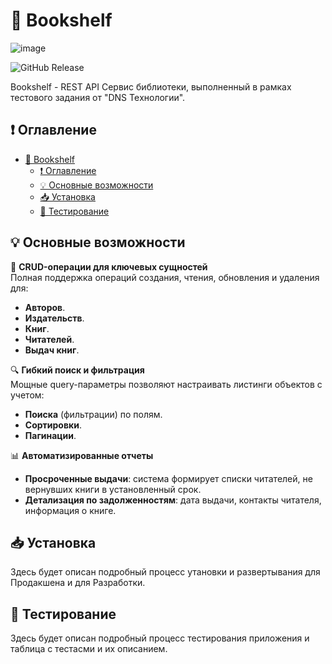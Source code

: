 # 📖 Bookshelf

![image](https://github.com/user-attachments/assets/9a382384-4062-48fc-877b-8d158d2cff28)

![GitHub Release](https://img.shields.io/github/v/release/Oidaho/bookshelf)

Bookshelf - REST API Сервис библиотеки, выполненный в рамках тестового задания от "DNS Teхнологии".

## ❗ Оглавление

- [🚨 Bookshelf](#-bookshelf)
  - [❗ Оглавление](#-оглавление)
  - [💡 Основные возможности](#-основные-возможности)
  - [📥 Установка](#-установка)
  - [🔬 Тестирование](#-тестирование)

## 💡 Основные возможности

🔧 **CRUD-операции для ключевых сущностей**  
Полная поддержка операций создания, чтения, обновления и удаления для:

 - **Авторов**.
 - **Издательств**.
 - **Книг**.
 - **Читателей**.
 - **Выдач книг**.

🔍 **Гибкий поиск и фильтрация**  
Мощные query-параметры позволяют настраивать листинги объектов с учетом:

 - **Поиска** (фильтрации) по полям.
 - **Сортировки**.
 - **Пагинации**.

📊 **Автоматизированные отчеты**  
 - **Просроченные выдачи**: система формирует списки читателей, не вернувших книги в установленный срок.
 - **Детализация по задолженностям**: дата выдачи, контакты читателя, информация о книге.

## 📥 Установка

Здесь будет описан подробный процесс утановки и развертывания для Продакшена и для Разработки.


## 🔬 Тестирование

Здесь будет описан подробный процесс тестирования приложения и таблица с тестасми и их описанием.
